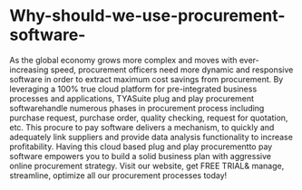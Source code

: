 # Why-should-we-use-procurement-software-
   As the global economy grows more complex and moves with ever-increasing speed, procurement officers need more dynamic and responsive software in order to extract maximum cost savings from procurement. By leveraging a 100% true cloud platform for pre-integrated business processes and applications, TYASuite plug and play procurement softwarehandle numerous phases in procurement process including purchase request, purchase order, quality checking, request for quotation, etc. This procure to pay software delivers a mechanism, to quickly and adequately link suppliers and provide data analysis functionality to increase profitability. Having this cloud based plug and play procurementto pay software empowers you to build a solid business plan with aggressive online procurement strategy. Visit our website, get FREE TRIAL&amp; manage, streamline, optimize all our procurement processes today!
